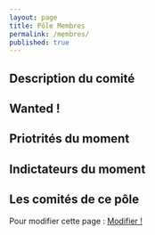 ```yaml
---
layout: page
title: Pôle Membres
permalink: /membres/
published: true
---
```


## Description du comité

## Wanted ! 

## Priotrités du moment

## Indictateurs du moment

## Les comités de ce pôle

Pour modifier cette page : [Modifier !](https://prose.io/#edacook/edacook.github.io/edit/master/membres.md)

